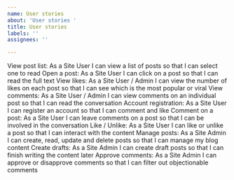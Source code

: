 ```yaml
---
name: User stories
about: 'User stories '
title: User stories
labels: ''
assignees: ''

---
```


View post list: As a Site User I can view a list of posts so that I can select one to read
Open a post: As a Site User I can click on a post so that I can read the full text
View likes: As a Site User / Admin I can view the number of likes on each post so that I can see which is the most popular or viral
View comments: As a Site User / Admin I can view comments on an individual post so that I can read the conversation
Account registration: As a Site User I can register an account so that I can comment and like
Comment on a post: As a Site User I can leave comments on a post so that I can be involved in the conversation
Like / Unlike: As a Site User I can like or unlike a post so that I can interact with the content
Manage posts: As a Site Admin I can create, read, update and delete posts so that I can manage my blog content
Create drafts: As a Site Admin I can create draft posts so that I can finish writing the content later
Approve comments: As a Site Admin I can approve or disapprove comments so that I can filter out objectionable comments
